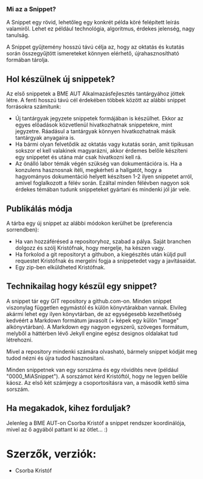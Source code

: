 ### Mi az a Snippet?

A Snippet egy rövid, lehetőleg egy konkrét példa köré felépített leírás valamiről. Lehet ez például technológia, algoritmus, érdekes jelenség, nagy tanulság.

A Snippet gyűjtemény hosszú távú célja az, hogy az oktatás és kutatás során összegyűjtött ismereteket könnyen elérhető, újrahasznosítható formában tárolja.

## Hol készülnek új snippetek?

Az első snippetek a BME AUT Alkalmazásfejlesztés tantárgyához jöttek létre. A fenti hosszú távú cél érdekében többek között az alábbi snippet forrásokra számítunk:

* Új tantárgyak jegyzete snippetek formájában is készülhet. Ekkor az egyes előadások közvetlenül hivatkozhatnak snippetekre, mint jegyzetre. Ráadásul a tantárgyak könnyen hivatkozhatnak másik tantárgyak anyagaira is.
* Ha bármi olyan felvetődik az oktatás vagy kutatás során, amit tipikusan sokszor el kell valakinek magyarázni, akkor érdemes belőle készíteni egy snippetet és utána már csak hivatkozni kell rá.
* Az önálló labor témák végén szükség van dokumentációra is. Ha a konzulens hasznosnak ítéli, megkérheti a hallgatót, hogy a hagyományos dokumentáció helyett készítsen 1-2 ilyen snippetet arról, amivel foglalkozott a félév során. Ezáltal minden félévben nagyon sok érdekes témában tudunk snippeteket gyártani és mindenki jól jár vele.

## Publikálás módja

A tárba egy új snippet az alábbi módokon kerülhet be (preferencia sorrendben):
* Ha van hozzáférésed a repositoryhoz, szabad a pálya. Saját branchen dolgozz és szólj Kristófnak, hogy mergelje, ha készen vagy.
* Ha forkolod a git repositoryt a githubon, a kiegészítés után küljd pull requestet Kristófnak és mergelni fogja a snippetedet vagy a javításaidat.
* Egy zip-ben elküldheted Kristófnak.

## Technikailag hogy készül egy snippet?

A snippet tár egy GIT repository a github.com-on. Minden snippet viszonylag független egymástól és külön könyvtárakban vannak. Elvileg akármi lehet egy ilyen könyvtárban, de az egységesebb kezelhetőség kedvéért a Markdown formátum javasolt (+ képek egy külön "image" alkönyvtárban). A Markdown egy nagyon egyszerű, szöveges formátum, melyből a háttérben lévő Jekyll engine egész designos oldalakat tud létrehozni.

Mivel a repository mindenki számára olvasható, bármely snippet kódját meg tudod nézni és újra tudod hasznosítani.

Minden snippetnek van egy sorszáma és egy rövidítés neve (például "0000_MiASnippet"). A sorszámot kérd Kristóftól, hogy ne legyen belőle káosz. Az első két számjegy a csoportosításra van, a második kettő sima sorszám.

## Ha megakadok, kihez forduljak?

Jelenleg a BME AUT-on Csorba Kristóf a snippet rendszer koordinálója, mivel az ő agyából pattant ki az ötlet... :)

# Szerzők, verziók:
* Csorba Kristóf
